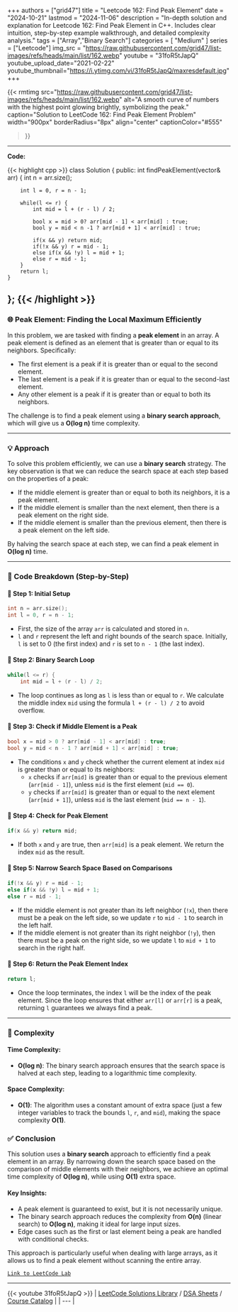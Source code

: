 
+++
authors = ["grid47"]
title = "Leetcode 162: Find Peak Element"
date = "2024-10-21"
lastmod = "2024-11-06"
description = "In-depth solution and explanation for Leetcode 162: Find Peak Element in C++. Includes clear intuition, step-by-step example walkthrough, and detailed complexity analysis."
tags = ["Array","Binary Search"]
categories = [
    "Medium"
]
series = ["Leetcode"]
img_src = "https://raw.githubusercontent.com/grid47/list-images/refs/heads/main/list/162.webp"
youtube = "31foR5tJapQ"
youtube_upload_date="2021-02-22"
youtube_thumbnail="https://i.ytimg.com/vi/31foR5tJapQ/maxresdefault.jpg"
+++


{{< rmtimg 
    src="https://raw.githubusercontent.com/grid47/list-images/refs/heads/main/list/162.webp" 
    alt="A smooth curve of numbers with the highest point glowing brightly, symbolizing the peak."
    caption="Solution to LeetCode 162: Find Peak Element Problem"
    width="900px"
    borderRadius="8px"
    align="center" 
    captionColor="#555"
>}}
---
**Code:**

{{< highlight cpp >}}
class Solution {
public:
    int findPeakElement(vector<int>& arr) {
        int n = arr.size();
        
        int l = 0, r = n - 1;
        
        while(l <= r) {
            int mid = l + (r - l) / 2;
            
            bool x = mid > 0? arr[mid - 1] < arr[mid] : true;
            bool y = mid < n -1 ? arr[mid + 1] < arr[mid] : true;
            
            if(x && y) return mid;
            if(!x && y) r = mid - 1;
            else if(x && !y) l = mid + 1;
            else r = mid - 1;            
        }
        return l;
    }
};
{{< /highlight >}}
---

### 🌐 Peak Element: Finding the Local Maximum Efficiently

In this problem, we are tasked with finding a **peak element** in an array. A peak element is defined as an element that is greater than or equal to its neighbors. Specifically:
- The first element is a peak if it is greater than or equal to the second element.
- The last element is a peak if it is greater than or equal to the second-last element.
- Any other element is a peak if it is greater than or equal to both its neighbors.

The challenge is to find a peak element using a **binary search approach**, which will give us a **O(log n)** time complexity.

---

### 💡 Approach

To solve this problem efficiently, we can use a **binary search** strategy. The key observation is that we can reduce the search space at each step based on the properties of a peak:
- If the middle element is greater than or equal to both its neighbors, it is a peak element.
- If the middle element is smaller than the next element, then there is a peak element on the right side.
- If the middle element is smaller than the previous element, then there is a peak element on the left side.

By halving the search space at each step, we can find a peak element in **O(log n)** time.

---

### 📝 Code Breakdown (Step-by-Step)

#### 🔹 Step 1: Initial Setup

```cpp
int n = arr.size();
int l = 0, r = n - 1;
```
- First, the size of the array `arr` is calculated and stored in `n`.
- `l` and `r` represent the left and right bounds of the search space. Initially, `l` is set to 0 (the first index) and `r` is set to `n - 1` (the last index).

#### 🔹 Step 2: Binary Search Loop

```cpp
while(l <= r) {
    int mid = l + (r - l) / 2;
```
- The loop continues as long as `l` is less than or equal to `r`. We calculate the middle index `mid` using the formula `l + (r - l) / 2` to avoid overflow.

#### 🔹 Step 3: Check if Middle Element is a Peak

```cpp
bool x = mid > 0 ? arr[mid - 1] < arr[mid] : true;
bool y = mid < n - 1 ? arr[mid + 1] < arr[mid] : true;
```
- The conditions `x` and `y` check whether the current element at index `mid` is greater than or equal to its neighbors:
  - `x` checks if `arr[mid]` is greater than or equal to the previous element (`arr[mid - 1]`), unless `mid` is the first element (`mid == 0`).
  - `y` checks if `arr[mid]` is greater than or equal to the next element (`arr[mid + 1]`), unless `mid` is the last element (`mid == n - 1`).

#### 🔹 Step 4: Check for Peak Element

```cpp
if(x && y) return mid;
```
- If both `x` and `y` are true, then `arr[mid]` is a peak element. We return the index `mid` as the result.

#### 🔹 Step 5: Narrow Search Space Based on Comparisons

```cpp
if(!x && y) r = mid - 1;
else if(x && !y) l = mid + 1;
else r = mid - 1;
```
- If the middle element is not greater than its left neighbor (`!x`), then there must be a peak on the left side, so we update `r` to `mid - 1` to search in the left half.
- If the middle element is not greater than its right neighbor (`!y`), then there must be a peak on the right side, so we update `l` to `mid + 1` to search in the right half.

#### 🔹 Step 6: Return the Peak Element Index

```cpp
return l;
```
- Once the loop terminates, the index `l` will be the index of the peak element. Since the loop ensures that either `arr[l]` or `arr[r]` is a peak, returning `l` guarantees we always find a peak.

---

### 🔎 Complexity

#### Time Complexity:
- **O(log n)**: The binary search approach ensures that the search space is halved at each step, leading to a logarithmic time complexity.

#### Space Complexity:
- **O(1)**: The algorithm uses a constant amount of extra space (just a few integer variables to track the bounds `l`, `r`, and `mid`), making the space complexity **O(1)**.

### ✅ Conclusion

This solution uses a **binary search** approach to efficiently find a peak element in an array. By narrowing down the search space based on the comparison of middle elements with their neighbors, we achieve an optimal time complexity of **O(log n)**, while using **O(1)** extra space.

#### Key Insights:
- A peak element is guaranteed to exist, but it is not necessarily unique.
- The binary search approach reduces the complexity from **O(n)** (linear search) to **O(log n)**, making it ideal for large input sizes.
- Edge cases such as the first or last element being a peak are handled with conditional checks.

This approach is particularly useful when dealing with large arrays, as it allows us to find a peak element without scanning the entire array.

[`Link to LeetCode Lab`](https://leetcode.com/problems/find-peak-element/description/)

---
{{< youtube 31foR5tJapQ >}}
| [LeetCode Solutions Library](https://grid47.xyz/leetcode/) / [DSA Sheets](https://grid47.xyz/sheets/) / [Course Catalog](https://grid47.xyz/courses/) |
| --- |

